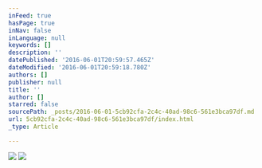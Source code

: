 ```yaml
---
inFeed: true
hasPage: true
inNav: false
inLanguage: null
keywords: []
description: ''
datePublished: '2016-06-01T20:59:57.465Z'
dateModified: '2016-06-01T20:59:18.780Z'
authors: []
publisher: null
title: ''
author: []
starred: false
sourcePath: _posts/2016-06-01-5cb92cfa-2c4c-40ad-98c6-561e3bca97df.md
url: 5cb92cfa-2c4c-40ad-98c6-561e3bca97df/index.html
_type: Article

---
```

![](https://the-grid-user-content.s3-us-west-2.amazonaws.com/852872a2-f524-4b74-aca8-571c6694fc7a.png)
![](https://the-grid-user-content.s3-us-west-2.amazonaws.com/e95c282a-e886-43bd-8bfe-e44c656ca74a.png)